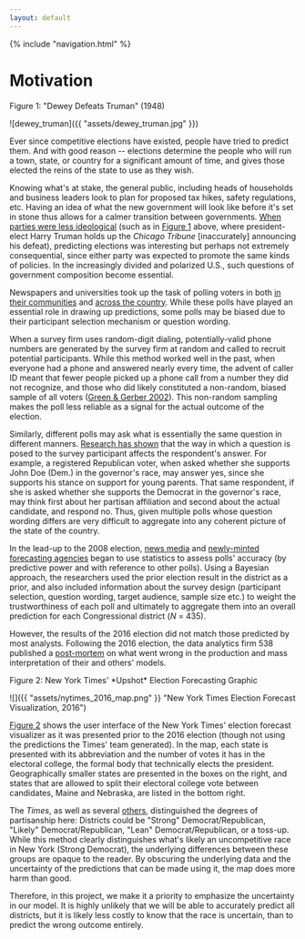 ```yaml
---
layout: default
---
```


{% include "navigation.html" %}

# Motivation

<p id="figure1" class="fig-caption">Figure 1: "Dewey Defeats Truman" (1948)</p>

![dewey_truman]({{ "assets/dewey_truman.jpg" }})

Ever since competitive elections have existed, people have tried to predict them. And with good reason -- elections determine the people who will run a town, state, or country for a significant amount of time, and gives those elected the reins of the state to use as they wish. 

Knowing what's at stake, the general public, including heads of households and business leaders look to plan for proposed tax hikes, safety regulations, etc. Having an idea of what the new government will look like before it's set in stone thus allows for a calmer transition between governments. [When parties were less ideological](https://catalog.hathitrust.org/Record/001749434) (such as in <a href="#figure1">Figure 1</a> above, where president-elect Harry Truman holds up the *Chicago Tribune* [inaccurately] announcing his defeat), predicting elections was interesting but perhaps not extremely consequential, since either party was expected to promote the same kinds of policies. In the increasingly divided and polarized U.S., such questions of government composition become essential. 

Newspapers and universities took up the task of polling voters in both [in their communities](https://law.marquette.edu/poll/) and [across the country](https://poll.qu.edu/). While these polls have played an essential role in drawing up predictions, some polls may be biased due to their participant selection mechanism or question wording. 

When a survey firm uses random-digit dialing, potentially-valid phone numbers are generated by the survey firm at random and called to recruit potential participants. While this method worked well in the past, when everyone had a phone and answered nearly every time, the advent of caller ID meant that fewer people picked up a phone call from a number they did not recognize, and those who did likely constituted a non-random, biased sample of all voters ([Green & Gerber 2002](https://academic.oup.com/poq/article-abstract/70/2/197/1912498)). This non-random sampling makes the poll less reliable as a signal for the actual outcome of the election.

Similarly, different polls may ask what is essentially the same question in different manners. [Research has shown](https://doi.org/10.1086/269158) that the way in which a question is posed to the survey participant affects the respondent's answer. For example, a registered Republican voter, when asked whether she supports John Doe (Dem.) in the governor's race, may answer yes, since she supports his stance on support for young parents. That same respondent, if she is asked whether she supports the Democrat in the governor's race, may think first about her partisan affiliation and second about the actual candidate, and respond no. Thus, given multiple polls whose question wording differs are very difficult to aggregate into any coherent picture of the state of the country.

In the lead-up to the 2008 election, [news media](https://www.nytimes.com/section/upshot) and [newly-minted forecasting agencies](https://fivethirtyeight.com/) began to use statistics to assess polls' accuracy (by predictive power and with reference to other polls). Using a Bayesian approach, the researchers used the prior election result in the district as a prior, and also included information about the survey design (participant selection, question wording, target audience, sample size etc.) to weight the trustworthiness of each poll and ultimately to aggregate them into an overall prediction for each Congressional district (*N* = 435). 

However, the results of the 2016 election did not match those predicted by most analysts. 
Following the 2016 election, the data analytics firm 538 published a [post-mortem](https://fivethirtyeight.com/features/the-real-story-of-2016/) on what went wrong in the production and mass interpretation of their and others' models. 

<p id="figure2" class="fig-caption">Figure 2: New York Times' *Upshot* Election Forecasting Graphic</p>

![]({{ "assets/nytimes_2016_map.png" }} "New York Times Election Forecast Visualization, 2016")


<a href="#figure2">Figure 2</a> shows the user interface of the New York Times' election forecast visualizer as it was presented prior to the 2016 election (though not using the predictions the Times' team generated). In the map, each state is presented with its abbreviation and the number of votes it has in the electoral college, the formal body that technically elects the president. Geographically smaller states are presented in the boxes on the right, and states that are allowed to split their electoral college vote between candidates, Maine and Nebraska, are listed in the bottom right. 

The *Times*, as well as several [others](https://www.cookpolitical.com/ratings/house-race-ratings), distinguished the degrees of partisanship here: Districts could be "Strong" Democrat/Republican, "Likely" Democrat/Republican, "Lean" Democrat/Republican, or a toss-up. While this method clearly distinguishes what's likely an uncompetitive race in New York (Strong Democrat), the underlying differences between these groups are opaque to the reader. By obscuring the underlying data and the uncertainty of the predictions that can be made using it, the map does more harm than good. 

Therefore, in this project, we make it a priority to emphasize the uncertainty in our model. It is highly unlikely that we will be able to accurately predict all districts, but it is likely less costly to know that the race is uncertain, than to predict the wrong outcome entirely.
